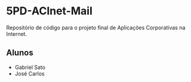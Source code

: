 5PD-ACInet-Mail
===============

Repositório de código para o projeto final de Aplicações Corporativas na Internet.

Alunos
------
* Gabriel Sato
* José Carlos
